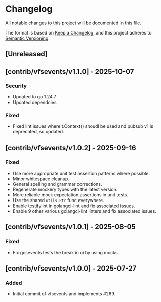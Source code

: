 # Changelog
All notable changes to this project will be documented in this file.

The format is based on [Keep a Changelog](https://keepachangelog.com/en/1.0.0/),
and this project adheres to [Semantic Versioning](https://semver.org/spec/v2.0.0.html).

## [Unreleased]

## [contrib/vfsevents/v1.1.0] - 2025-10-07
### Security
- Updated to go 1.24.7
- Updated dependcies
### Fixed
- Fixed lint issues where t.Context() shoudl be used and pubsub v1 is deprecated, so updated.

## [contrib/vfsevents/v1.0.2] - 2025-09-16
### Fixed
- Use more appropriate unit test assertion patterns where possible.
- Minor whitespace cleanup.
- General spelling and grammar corrections.
- Regenerate mockery types with the latest version.
- More reliable mock expectation assertions in unit tests.
- Use the shared `utils.Ptr` func everywhere.
- Enable testifylint in golangci-lint and fix associated issues.
- Enable 9 other various golangci-lint linters and fix associated issues.

## [contrib/vfsevents/v1.0.1] - 2025-08-05
### Fixed
- Fix gcsevents tests the break in ci by using mocks.

## [contrib/vfsevents/v1.0.0] - 2025-07-27
### Added
- Initial commit of vfsevents and implements #269.
